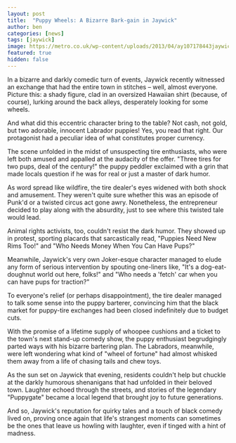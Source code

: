 ```yaml
---
layout: post
title:  "Puppy Wheels: A Bizarre Bark-gain in Jaywick"
author: ben
categories: [news]
tags: [jaywick]
image: https://metro.co.uk/wp-content/uploads/2013/04/ay107178443jaywick-united-k.jpg?quality=90&strip=all&zoom=1&resize=1225%2C0
featured: true
hidden: false
---
```


In a bizarre and darkly comedic turn of events, Jaywick recently witnessed an exchange that had the entire town in stitches – well, almost everyone. Picture this: a shady figure, clad in an oversized Hawaiian shirt (because, of course), lurking around the back alleys, desperately looking for some wheels.

And what did this eccentric character bring to the table? Not cash, not gold, but two adorable, innocent Labrador puppies! Yes, you read that right. Our protagonist had a peculiar idea of what constitutes proper currency.

The scene unfolded in the midst of unsuspecting tire enthusiasts, who were left both amused and appalled at the audacity of the offer. "Three tires for two pups, deal of the century!" the puppy peddler exclaimed with a grin that made locals question if he was for real or just a master of dark humor.

As word spread like wildfire, the tire dealer's eyes widened with both shock and amusement. They weren't quite sure whether this was an episode of Punk'd or a twisted circus act gone awry. Nonetheless, the entrepreneur decided to play along with the absurdity, just to see where this twisted tale would lead.

Animal rights activists, too, couldn't resist the dark humor. They showed up in protest, sporting placards that sarcastically read, "Puppies Need New Rims Too!" and "Who Needs Money When You Can Have Pups?"

Meanwhile, Jaywick's very own Joker-esque character managed to elude any form of serious intervention by spouting one-liners like, "It's a dog-eat-doughnut world out here, folks!" and "Who needs a 'fetch' car when you can have pups for traction?"

To everyone's relief (or perhaps disappointment), the tire dealer managed to talk some sense into the puppy barterer, convincing him that the black market for puppy-tire exchanges had been closed indefinitely due to budget cuts.

With the promise of a lifetime supply of whoopee cushions and a ticket to the town's next stand-up comedy show, the puppy enthusiast begrudgingly parted ways with his bizarre bartering plan. The Labradors, meanwhile, were left wondering what kind of "wheel of fortune" had almost whisked them away from a life of chasing tails and chew toys.

As the sun set on Jaywick that evening, residents couldn't help but chuckle at the darkly humorous shenanigans that had unfolded in their beloved town. Laughter echoed through the streets, and stories of the legendary "Puppygate" became a local legend that brought joy to future generations.

And so, Jaywick's reputation for quirky tales and a touch of black comedy lived on, proving once again that life's strangest moments can sometimes be the ones that leave us howling with laughter, even if tinged with a hint of madness.
